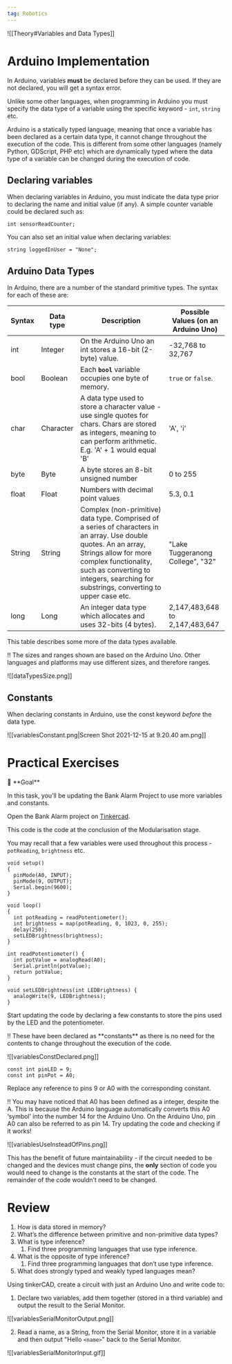 ```yaml
---
tag: Robotics
---
```


![[Theory#Variables and Data Types]]

# Arduino Implementation

In Arduino, variables **must** be declared before they can be used. If they are not declared, you will get a syntax error.

Unlike some other languages, when programming in Arduino you must specify the data type of a variable using the specific keyword - `int`, `string` etc.

Arduino is a statically typed language, meaning that once a variable has been declared as a certain data type, it cannot change throughout the execution of the code. This is different from some other languages (namely Python, GDScript, PHP etc) which are dynamically typed where the data type of a variable can be changed during the execution of code.

## Declaring variables

When declaring variables in Arduino, you must indicate the data type prior to declaring the name and initial value (if any). A simple counter variable could be declared such as:

```arduino
int sensorReadCounter;
```

You can also set an initial value when declaring variables:

```arduino
string loggedInUser = "None";
```

## Arduino Data Types

In Arduino, there are a number of the standard primitive types. The syntax for each of these are:

| Syntax | Data type | Description | Possible Values (on an Arduino Uno) |
| --- | --- | --- | --- |
| int | Integer | On the Arduino Uno an int stores a 16-bit (2-byte) value. | -32,768 to 32,767 |
| bool | Boolean | Each **`bool`** variable occupies one byte of memory. | `true` or `false`.  |
| char | Character | A data type used to store a character value - use single quotes for chars. Chars are stored as integers, meaning to can perform arithmetic. E.g. 'A' + 1 would equal 'B' | 'A', 'i' |
| byte | Byte | A byte stores an 8-bit unsigned number | 0 to 255 |
| float | Float | Numbers with decimal point values | 5.3, 0.1 |
| String | String | Complex (non-primitive) data type. Comprised of a series of characters in an array. Use double quotes. An an array, Strings allow for more complex functionality, such as converting to integers, searching for substrings, converting to upper case etc. | "Lake Tuggeranong College", "32" |
| long | Long | An integer data type which allocates and uses 32-bits (4 bytes). | 2,147,483,648 to 2,147,483,647 |

This table describes some more of the data types available. 

<aside>
‼️ The sizes and ranges shown are based on the Arduino Uno. Other languages and platforms may use different sizes, and therefore ranges.

</aside>

![[dataTypesSize.png]]

## Constants

When declaring constants in Arduino, use the const keyword *before* the data type.

![[variablesConstant.png|Screen Shot 2021-12-15 at 9.20.40 am.png]]

# Practical Exercises

<aside>
🏁 **Goal**

In this task, you’ll be updating the Bank Alarm Project to use more variables and constants.

</aside>

Open the Bank Alarm project on [Tinkercad](https://www.tinkercad.com/). 

This code is the code at the conclusion of the Modularisation stage.

You may recall that a few variables were used throughout this process - `potReading`, `brightness` etc.

```arduino
void setup()
{
  pinMode(A0, INPUT);
  pinMode(9, OUTPUT);
  Serial.begin(9600);
}

void loop()
{
  int potReading = readPotentiometer();
  int brightness = map(potReading, 0, 1023, 0, 255);
  delay(250);
  setLEDBrightness(brightness);
}

int readPotentiometer() {
  int potValue = analogRead(A0);
  Serial.println(potValue);
  return potValue;
}

void setLEDBrightness(int LEDBrightness) {
  analogWrite(9, LEDBrightness);
}
```

Start updating the code by declaring a few constants to store the pins used by the LED and the potentiometer.

<aside>
‼️ These have been declared as **constants** as there is no need for the contents to change throughout the execution of the code.

</aside>

![[variablesConstDeclared.png]]

```arduino
const int pinLED = 9;
const int pinPot = A0;
```

Replace any reference to pins 9 or A0 with the corresponding constant.

<aside>
‼️ You may have noticed that A0 has been defined as a integer, despite the A. This is because the Arduino language automatically converts this A0 ‘symbol’ into the number 14 for the Arduino Uno. 
On the Arduino Uno, pin A0 can also be referred to as pin 14. Try updating the code and checking if it works!

</aside>

![[variablesUseInsteadOfPins.png]]

This has the benefit of future maintainability - if the circuit needed to be changed and the devices must change pins, the **only** section of code you would need to change is the constants at the start of the code. The remainder of the code wouldn’t need to be changed.

# Review

1. How is data stored in memory?
2. What’s the difference between primitive and non-primitive data types?
3. What is type inference?
	1. Find three programming languages that use type inference.
4. What is the opposite of type inference?
	1. Find three programming languages that don’t use type inference.
5. What does strongly typed and weakly typed languages mean?

Using tinkerCAD, create a circuit with just an Arduino Uno and write code to:

1. Declare two variables, add them together (stored in a third variable) and output the result to the Serial Monitor.

![[variablesSerialMonitorOutput.png]]

2. Read a name, as a String, from the Serial Monitor, store it in a variable and then output "Hello `<name>`" back to the Serial Monitor.

![[variablesSerialMonitorInput.gif]]